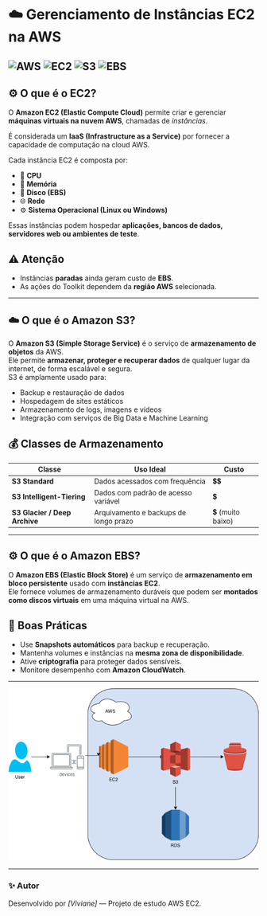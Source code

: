 # ☁️ Gerenciamento de Instâncias EC2 na AWS  

![AWS](https://img.shields.io/badge/AWS-Cloud-red?logo=amazonaws)
![EC2](https://img.shields.io/badge/EC2-Elastic%20Compute%20Cloud-blue?logo=amazonec2)
![S3](https://img.shields.io/badge/S3-Simple%20Storage%20Service-orange?logo=amazons3)
![EBS](https://img.shields.io/badge/EBS-Elastic%20Block%20Store%20Service-green?logo=amazons3)
---

## ⚙️ O que é o EC2?
O **Amazon EC2 (Elastic Compute Cloud)** permite criar e gerenciar **máquinas virtuais na nuvem AWS**, chamadas de *instâncias*.

É considerada um **IaaS (Infrastructure as a Service)** por fornecer a capacidade de computação na cloud AWS.

Cada instância EC2 é composta por:
- 🧮 **CPU**
- 💾 **Memória**
- 🧱 **Disco (EBS)**
- 🌐 **Rede**
- ⚙️ **Sistema Operacional (Linux ou Windows)**

Essas instâncias podem hospedar **aplicações, bancos de dados, servidores web ou ambientes de teste**.

## ⚠️ Atenção  
- Instâncias **paradas** ainda geram custo de **EBS**.  
- As ações do Toolkit dependem da **região AWS** selecionada.  

---

## ☁️ O que é o Amazon S3?  
O **Amazon S3 (Simple Storage Service)** é o serviço de **armazenamento de objetos** da AWS.  
Ele permite **armazenar, proteger e recuperar dados** de qualquer lugar da internet, de forma escalável e segura.  
S3 é amplamente usado para:
- Backup e restauração de dados  
- Hospedagem de sites estáticos  
- Armazenamento de logs, imagens e vídeos  
- Integração com serviços de Big Data e Machine Learning  

## 💰 Classes de Armazenamento  
| Classe | Uso Ideal | Custo |
|--------|------------|-------|
| **S3 Standard** | Dados acessados com frequência | 💲💲 |
| **S3 Intelligent-Tiering** | Dados com padrão de acesso variável | 💲 |
| **S3 Glacier / Deep Archive** | Arquivamento e backups de longo prazo | 💲 (muito baixo) |

---
## ⚙️ O que é o Amazon EBS?  
O **Amazon EBS (Elastic Block Store)** é um serviço de **armazenamento em bloco persistente** usado com **instâncias EC2**.  
Ele fornece volumes de armazenamento duráveis que podem ser **montados como discos virtuais** em uma máquina virtual na AWS.  

## 🧠 Boas Práticas  

- Use **Snapshots automáticos** para backup e recuperação.  
- Mantenha volumes e instâncias na **mesma zona de disponibilidade**.  
- Ative **criptografia** para proteger dados sensíveis.  
- Monitore desempenho com **Amazon CloudWatch**.  

---

![Descrição da imagem](imagens/EC2.png)

---

### ✨ Autor
Desenvolvido por *[Viviane]* — Projeto de estudo AWS EC2.

